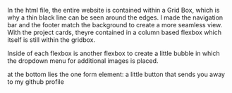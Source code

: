 In the html file, the entire website is contained within a Grid Box, which is why
a thin black line can be seen around the edges. I made the navigation bar and the footer
match the background to create a more seamless view. With the project cards, theyre contained
in a column based flexbox which itself is still within the gridbox.

Inside of each flexbox is another flexbox to create a little bubble in which the dropdown menu 
for additional images is placed.

at the bottom lies the one form element: a little button that sends you away to my github profile